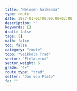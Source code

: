 ```yaml
---
title: "Nelosen halkeama"
type: route
date: 1977-01-01T00:00:00+03:00
description: ""
keywords: []
draft: false
tags: []
math: false
toc: false
category: "route"
topo: "Veikkola Trad"
sector: "Eteläseinä"
sector_weight: 6
grade: "4+"
route_type: "trad"
setter: "Jan von Plato"
fa: ""
---
```

